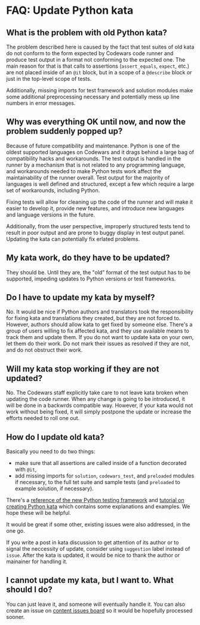 # FAQ: Update Python kata

## What is the problem with old Python kata?

The problem described here is caused by the fact that test suites of old kata do not conform to the form expected by Codewars code runner and produce test output in a format not conforming to the expected one. The main reason for that is that calls to assertions (`assert_equals`, `expect`, etc.) are not placed inside of an `@it` block, but in a scope of a `@describe` block or just in the top-level scope of tests.

Additionally, missing imports for test framework and solution modules make some additional preprocessing necessary and potentially mess up line numbers in error messages.

## Why was everything OK until now, and now the problem suddenly popped up?

Because of future compatibility and maintenance. Python is one of the oldest supported languages on Codewars and it drags behind a large bag of compatibility hacks and workarounds. The test output is handled in the runner by a mechanism that is not related to any programming language, and workarounds needed to make Python tests work affect the maintainability of the runner overall. Test output for the majority of languages is well defined and structured, except a few which require a large set of workarounds, including Python.

Fixing tests will allow for cleaning up the code of the runner and will make it easier to develop it, provide new features, and introduce new languages and language versions in the future.

Additionally, from the user perspective, improperly structured tests tend to result in poor output and are prone to buggy display in test output panel. Updating the kata can potentially fix erlated problems.

## My kata work, do they have to be updated?

They should be. Until they are, the "old" format of the test output has to be supported, impeding updates to Python versions or test frameworks.

## Do I have to update my kata by myself?

No. It would be nice if Python authors and translators took the responsibility for fixing kata and translations they created, but they are not forced to. However, authors should allow kata to get fixed by someone else. There's a group of users willing to fix affected kata, and they use available means to track them and update them. If you do not want to update kata on your own, let them do their work. Do not mark their issues as resolved if they are not, and do not obstruct their work.

## Will my kata stop working if they are not updated?

No. The Codewars staff explicitly take care to not leave kata broken when updating the code runner. When any change is going to be introduced, it will be done in a backwrds compatible way. However, if your kata would not work without being fixed, it will simply postpone the update or increase the efforts needed to roll one out.

## How do I update old kata?

Basically you need to do two things:
 - make sure that all assertions are called inside of a function decorated with `@it`,
 - add missing imports for `solution`, `codewars_test`, and `preloaded` modules if necessary, to the full tet suite and sample tests (and `preloaded` to example solution, if necessary).

There's a [reference of the new Python testing framework](https://docs.codewars.com/languages/python/codewars-test/#python-codewars-test-framework) and [tutorial on creating Python kata](https://docs.codewars.com/languages/python/authoring/#testing-framework) which contains some explanations and examples. We hope these will be helpful.

It would be great if some other, existing issues were also addressed, in the one go.

If you write a post in kata discussion to get attention of its author or to signal the neccessity of update, consider using `suggestion` label instead of `issue`. After the kata is updated, it would be nice to thank the author or mainainer for handling it.

## I cannot update my kata, but I want to. What should I do?

You can just leave it, and someone will eventually handle it. You can also create an issue on [content issues board](https://github.com/codewars/content-issues/issues) so it would be hopefully processed sooner.
